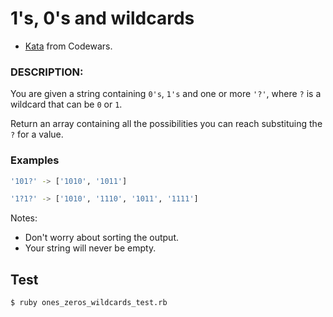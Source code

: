 # 1's, 0's and wildcards

- [Kata](https://www.codewars.com/kata/588f3e0dfa74475a2600002a) from Codewars.

### DESCRIPTION:

You are given a string containing `0's`, `1's` and one or more `'?'`, where `?` is a wildcard that can be `0` or `1`.

Return an array containing all the possibilities you can reach substituing the `?` for a value.

### Examples
```bash
'101?' -> ['1010', '1011']

'1?1?' -> ['1010', '1110', '1011', '1111']
```

Notes:

- Don't worry about sorting the output.
- Your string will never be empty.

## Test
```bash
$ ruby ones_zeros_wildcards_test.rb
```